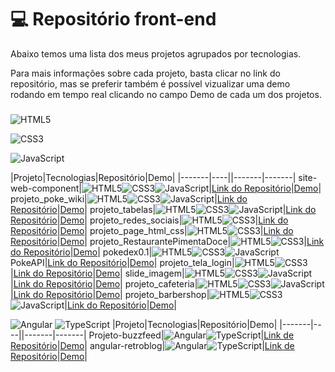 
# 💻  Repositório front-end


Abaixo temos uma lista dos meus projetos agrupados por tecnologias.

Para mais informações sobre cada projeto, basta clicar no link do repositório, mas se preferir também é possível vizualizar uma demo rodando em tempo real clicando no campo Demo de cada um dos projetos.

### 
![HTML5](https://img.shields.io/badge/HTML5-E34F26?style=for-the-badge&logo=html5&logoColor=white)

![CSS3](https://img.shields.io/badge/CSS3-1572B6?style=for-the-badge&logo=css3&logoColor=white)

![JavaScript](https://img.shields.io/badge/JavaScript-F7DF1E?style=for-the-badge&logo=javascript&logoColor=black)

|Projeto|Tecnologias|Repositório|Demo|
|-------|----||-------|-------|
site-web-component|![HTML5](https://img.shields.io/badge/HTML5-E34F26?style=for-the-badge&logo=html5&logoColor=white)![CSS3](https://img.shields.io/badge/CSS3-1572B6?style=for-the-badge&logo=css3&logoColor=white)![JavaScript](https://img.shields.io/badge/JavaScript-F7DF1E?style=for-the-badge&logo=javascript&logoColor=black)|[Link do Repositório](https://github.com/Diogo010101/site-web-component)|[Demo](https://diogo010101.github.io/site-web-component/)|
projeto_poke_wiki|![HTML5](https://img.shields.io/badge/HTML5-E34F26?style=for-the-badge&logo=html5&logoColor=white)![CSS3](https://img.shields.io/badge/CSS3-1572B6?style=for-the-badge&logo=css3&logoColor=white)![JavaScript](https://img.shields.io/badge/JavaScript-F7DF1E?style=for-the-badge&logo=javascript&logoColor=black)|[Link do Repositório](https://github.com/Diogo010101/projeto_poke_wiki)|[Demo](https://diogo010101.github.io/projeto_poke_wiki/)|
projeto_tabelas|![HTML5](https://img.shields.io/badge/HTML5-E34F26?style=for-the-badge&logo=html5&logoColor=white)![CSS3](https://img.shields.io/badge/CSS3-1572B6?style=for-the-badge&logo=css3&logoColor=white)![JavaScript](https://img.shields.io/badge/JavaScript-F7DF1E?style=for-the-badge&logo=javascript&logoColor=black)|[Link do Repositório](https://github.com/Diogo010101/projeto_tabelas)|[Demo](https://diogo010101.github.io/projeto_tabelas/)|
projeto_redes_sociais|![HTML5](https://img.shields.io/badge/HTML5-E34F26?style=for-the-badge&logo=html5&logoColor=white)![CSS3](https://img.shields.io/badge/CSS3-1572B6?style=for-the-badge&logo=css3&logoColor=white)|[Link do Repositório](https://github.com/Diogo010101/projeto_redes_sociais)|[Demo](https://diogo010101.github.io/projeto_redes_sociais/)|
projeto_page_html_css|![HTML5](https://img.shields.io/badge/HTML5-E34F26?style=for-the-badge&logo=html5&logoColor=white)![CSS3](https://img.shields.io/badge/CSS3-1572B6?style=for-the-badge&logo=css3&logoColor=white)|[Link do Repositório](https://github.com/Diogo010101/projeto_page_html_css)|[Demo](https://diogo010101.github.io/projeto_page_html_css/)|
projeto_RestaurantePimentaDoce|![HTML5](https://img.shields.io/badge/HTML5-E34F26?style=for-the-badge&logo=html5&logoColor=white)![CSS3](https://img.shields.io/badge/CSS3-1572B6?style=for-the-badge&logo=css3&logoColor=white)|[Link do Repositório](https://github.com/Diogo010101/projeto_RestaurantePimentaDoce)|[Demo](https://diogo010101.github.io/projeto_RestaurantePimentaDoce/)|
pokedex0.1|![HTML5](https://img.shields.io/badge/HTML5-E34F26?style=for-the-badge&logo=html5&logoColor=white)![CSS3](https://img.shields.io/badge/CSS3-1572B6?style=for-the-badge&logo=css3&logoColor=white)![JavaScript](https://img.shields.io/badge/JavaScript-F7DF1E?style=for-the-badge&logo=javascript&logoColor=black)PokeAPI|[Link do Repositório](https://github.com/Diogo010101/pokedex0.1)|[Demo](https://diogo010101.github.io/pokedex0.1/)|
projeto_tela_login|![HTML5](https://img.shields.io/badge/HTML5-E34F26?style=for-the-badge&logo=html5&logoColor=white)![CSS3](https://img.shields.io/badge/CSS3-1572B6?style=for-the-badge&logo=css3&logoColor=white)|[Link do Repositório](https://github.com/Diogo010101/projeto_tela_login)|[Demo](https://diogo010101.github.io/projeto_tela_login/)|
slide_imagem|![HTML5](https://img.shields.io/badge/HTML5-E34F26?style=for-the-badge&logo=html5&logoColor=white)![CSS3](https://img.shields.io/badge/CSS3-1572B6?style=for-the-badge&logo=css3&logoColor=white)![JavaScript](https://img.shields.io/badge/JavaScript-F7DF1E?style=for-the-badge&logo=javascript&logoColor=black)|[Link do Repositório](https://github.com/Diogo010101/slide_imagem)|[Demo](https://diogo010101.github.io/slide_imagem/)|
projeto_cafeteria|![HTML5](https://img.shields.io/badge/HTML5-E34F26?style=for-the-badge&logo=html5&logoColor=white)![CSS3](https://img.shields.io/badge/CSS3-1572B6?style=for-the-badge&logo=css3&logoColor=white)![JavaScript](https://img.shields.io/badge/JavaScript-F7DF1E?style=for-the-badge&logo=javascript&logoColor=black)|[Link do Repositório](https://github.com/Diogo010101/projeto_cafeteria)|[Demo](https://diogo010101.github.io/projeto_cafeteria/)|
projeto_barbershop|![HTML5](https://img.shields.io/badge/HTML5-E34F26?style=for-the-badge&logo=html5&logoColor=white)![CSS3](https://img.shields.io/badge/CSS3-1572B6?style=for-the-badge&logo=css3&logoColor=white)![JavaScript](https://img.shields.io/badge/JavaScript-F7DF1E?style=for-the-badge&logo=javascript&logoColor=black)|[Link do Repositório](https://github.com/Diogo010101/projeto_barbershop)|[Demo](https://diogo010101.github.io/projeto_barbershop/)|




![Angular](https://img.shields.io/badge/Angular-DD0031?style=for-the-badge&logo=angular&logoColor=white)
![TypeScript](https://img.shields.io/badge/TypeScript-007ACC?style=for-the-badge&logo=typescript&logoColor=white)
|Projeto|Tecnologias|Repositório|Demo|
|-------|----||-------|-------|
Projeto-buzzfeed|![Angular](https://img.shields.io/badge/Angular-DD0031?style=for-the-badge&logo=angular&logoColor=white)![TypeScript](https://img.shields.io/badge/TypeScript-007ACC?style=for-the-badge&logo=typescript&logoColor=white)|[Link de Repositório](https://github.com/Diogo010101/buzzfeed)|[Demo](https://diogo010101.github.io/buzzfeed/)|
angular-retroblog|![Angular](https://img.shields.io/badge/Angular-DD0031?style=for-the-badge&logo=angular&logoColor=white)![TypeScript](https://img.shields.io/badge/TypeScript-007ACC?style=for-the-badge&logo=typescript&logoColor=white)|[Link de Repositório](https://github.com/Diogo010101/angular-retroblog)|[Demo](https://diogo010101.github.io/angular-retroblog/)|


